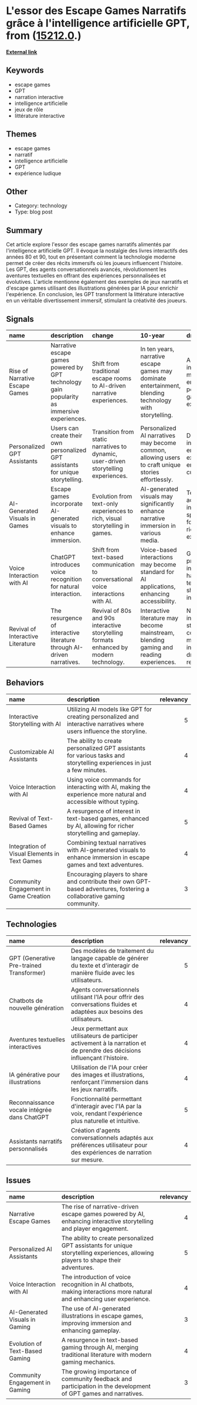 # __L'essor des Escape Games Narratifs grâce à l'intelligence artificielle GPT__, from ([15212.0](https://kghosh.substack.com/p/15212.0).)

__[External link](https://gusandco.net/2023/12/02/gpt-selection-escape-game-jeux/?utm_source=pocket_reader)__



## Keywords

* escape games
* GPT
* narration interactive
* intelligence artificielle
* jeux de rôle
* littérature interactive

## Themes

* escape games
* narratif
* intelligence artificielle
* GPT
* expérience ludique

## Other

* Category: technology
* Type: blog post

## Summary

Cet article explore l'essor des escape games narratifs alimentés par l'intelligence artificielle GPT. Il évoque la nostalgie des livres interactifs des années 80 et 90, tout en présentant comment la technologie moderne permet de créer des récits immersifs où les joueurs influencent l'histoire. Les GPT, des agents conversationnels avancés, révolutionnent les aventures textuelles en offrant des expériences personnalisées et évolutives. L'article mentionne également des exemples de jeux narratifs et d'escape games utilisant des illustrations générées par IA pour enrichir l'expérience. En conclusion, les GPT transforment la littérature interactive en un véritable divertissement immersif, stimulant la créativité des joueurs.

## Signals

| name                              | description                                                                                | change                                                                                 | 10-year                                                                                                 | driving-force                                                                                 |   relevancy |
|:----------------------------------|:-------------------------------------------------------------------------------------------|:---------------------------------------------------------------------------------------|:--------------------------------------------------------------------------------------------------------|:----------------------------------------------------------------------------------------------|------------:|
| Rise of Narrative Escape Games    | Narrative escape games powered by GPT technology gain popularity as immersive experiences. | Shift from traditional escape rooms to AI-driven narrative experiences.                | In ten years, narrative escape games may dominate entertainment, blending technology with storytelling. | Advancements in AI enable more engaging and personalized gaming experiences.                  |           4 |
| Personalized GPT Assistants       | Users can create their own personalized GPT assistants for unique storytelling.            | Transition from static narratives to dynamic, user-driven storytelling experiences.    | Personalized AI narratives may become common, allowing users to craft unique stories effortlessly.      | Desire for individualized entertainment experiences encourages AI customization.              |           5 |
| AI-Generated Visuals in Games     | Escape games incorporate AI-generated visuals to enhance immersion.                        | Evolution from text-only experiences to rich, visual storytelling in games.            | AI-generated visuals may significantly enhance narrative immersion in various media.                    | Technological advancements in AI graphics spur demand for visually rich gaming experiences.   |           4 |
| Voice Interaction with AI         | ChatGPT introduces voice recognition for natural interaction.                              | Shift from text-based communication to conversational voice interactions with AI.      | Voice-based interactions may become standard for AI applications, enhancing accessibility.              | Growing preference for intuitive, hands-free technology shapes user interactions.             |           5 |
| Revival of Interactive Literature | The resurgence of interactive literature through AI-driven narratives.                     | Revival of 80s and 90s interactive storytelling formats enhanced by modern technology. | Interactive literature may become mainstream, blending gaming and reading experiences.                  | Nostalgia for interactive storytelling coupled with modern tech innovation drives resurgence. |           4 |

## Behaviors

| name                                         | description                                                                                                             |   relevancy |
|:---------------------------------------------|:------------------------------------------------------------------------------------------------------------------------|------------:|
| Interactive Storytelling with AI             | Utilizing AI models like GPT for creating personalized and interactive narratives where users influence the storyline.  |           5 |
| Customizable AI Assistants                   | The ability to create personalized GPT assistants for various tasks and storytelling experiences in just a few minutes. |           4 |
| Voice Interaction with AI                    | Using voice commands for interacting with AI, making the experience more natural and accessible without typing.         |           4 |
| Revival of Text-Based Games                  | A resurgence of interest in text-based games, enhanced by AI, allowing for richer storytelling and gameplay.            |           5 |
| Integration of Visual Elements in Text Games | Combining textual narratives with AI-generated visuals to enhance immersion in escape games and text adventures.        |           4 |
| Community Engagement in Game Creation        | Encouraging players to share and contribute their own GPT-based adventures, fostering a collaborative gaming community. |           3 |

## Technologies

| name                                        | description                                                                                                                  |   relevancy |
|:--------------------------------------------|:-----------------------------------------------------------------------------------------------------------------------------|------------:|
| GPT (Generative Pre-trained Transformer)    | Des modèles de traitement du langage capable de générer du texte et d'interagir de manière fluide avec les utilisateurs.     |           5 |
| Chatbots de nouvelle génération             | Agents conversationnels utilisant l'IA pour offrir des conversations fluides et adaptées aux besoins des utilisateurs.       |           4 |
| Aventures textuelles interactives           | Jeux permettant aux utilisateurs de participer activement à la narration et de prendre des décisions influençant l'histoire. |           4 |
| IA générative pour illustrations            | Utilisation de l'IA pour créer des images et illustrations, renforçant l'immersion dans les jeux narratifs.                  |           4 |
| Reconnaissance vocale intégrée dans ChatGPT | Fonctionnalité permettant d'interagir avec l'IA par la voix, rendant l'expérience plus naturelle et intuitive.               |           5 |
| Assistants narratifs personnalisés          | Création d'agents conversationnels adaptés aux préférences utilisateur pour des expériences de narration sur mesure.         |           4 |

## Issues

| name                           | description                                                                                                                        |   relevancy |
|:-------------------------------|:-----------------------------------------------------------------------------------------------------------------------------------|------------:|
| Narrative Escape Games         | The rise of narrative-driven escape games powered by AI, enhancing interactive storytelling and player engagement.                 |           4 |
| Personalized AI Assistants     | The ability to create personalized GPT assistants for unique storytelling experiences, allowing players to shape their adventures. |           5 |
| Voice Interaction with AI      | The introduction of voice recognition in AI chatbots, making interactions more natural and enhancing user experience.              |           4 |
| AI-Generated Visuals in Gaming | The use of AI-generated illustrations in escape games, improving immersion and enhancing gameplay.                                 |           3 |
| Evolution of Text-Based Gaming | A resurgence in text-based gaming through AI, merging traditional literature with modern gaming mechanics.                         |           4 |
| Community Engagement in Gaming | The growing importance of community feedback and participation in the development of GPT games and narratives.                     |           3 |